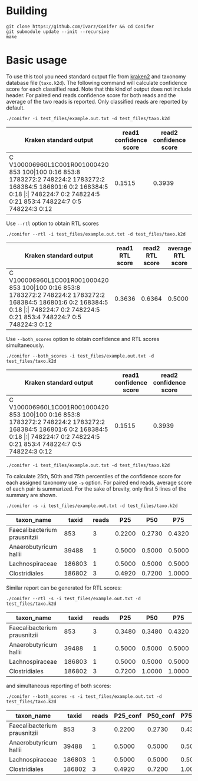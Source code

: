 # Building
```
git clone https://github.com/Ivarz/Conifer && cd Conifer
git submodule update --init --recursive
make
```


# Basic usage
To use this tool you need standard output file from [kraken2](https://github.com/DerrickWood/kraken2) and taxonomy database file (`taxo.k2d`).
The following command will calculate confidence score for each classified read. Note that this kind of output does not include header. For paired end reads confidence score for both reads and the average of the two reads is reported. Only classified reads are reported by default.

```
./conifer -i test_files/example.out.txt -d test_files/taxo.k2d
```

|Kraken standard output| read1 confidence score| read2 confidence score| average confidence score|
|---|---|---|---|
|C V100006960L1C001R001000420 853 100\|100 0:16 853:8 1783272:2 748224:2 1783272:2 168384:5 186801:6 0:2 168384:5 0:18 \|:\| 748224:7 0:2 748224:5 0:21 853:4 748224:7 0:5 748224:3 0:12 |  0.1515 |  0.3939 | 0.2727 |

Use `--rtl` option to obtain RTL scores
```
./conifer --rtl -i test_files/example.out.txt -d test_files/taxo.k2d
```

|Kraken standard output |read1 RTL score| read2 RTL score| average RTL score|
|---|---|---|---|
|C V100006960L1C001R001000420 853 100\|100 0:16 853:8 1783272:2 748224:2 1783272:2 168384:5 186801:6 0:2 168384:5 0:18 \|:\| 748224:7 0:2 748224:5 0:21 853:4 748224:7 0:5 748224:3 0:12 | 0.3636 | 0.6364 | 0.5000

Use `--both_scores` option to obtain confidence and RTL scores simultaneously.
```
./conifer --both_scores -i test_files/example.out.txt -d test_files/taxo.k2d
```
|Kraken standard output| read1 confidence score| read2 confidence score| average confidence score|read1 RTL score| read2 RTL score| average RTL score|
|---|---|---|---|---|---|---|
C V100006960L1C001R001000420 853 100\|100 0:16 853:8 1783272:2 748224:2 1783272:2 168384:5 186801:6 0:2 168384:5 0:18 \|:\| 748224:7 0:2 748224:5 0:21 853:4 748224:7 0:5 748224:3 0:12 |  0.1515 |  0.3939 | 0.2727 | 0.3636 | 0.6364 | 0.5000


```
./conifer -i test_files/example.out.txt -d test_files/taxo.k2d
```

To calculate 25th, 50th and 75th percentiles of the confidence score for each assigned taxonomy use `-s` option.
For paired end reads, average score of each pair is summarized.
For the sake of brevity, only first 5 lines of the summary are shown.

```
./conifer -s -i test_files/example.out.txt -d test_files/taxo.k2d
```
| taxon\_name | taxid | reads | P25 | P50 | P75 |
|---|---|---|---|---|---|
|Faecalibacterium prausnitzii  |  853  |  3  |   0.2200 |  0.2730 | 0.4320|
|Anaerobutyricum hallii | 39488 |  1 |      0.5000 | 0.5000 | 0.5000|
|Lachnospiraceae |186803 | 1 |      0.5000 | 0.5000 | 0.5000|
|Clostridiales |  186802 | 3 |      0.4920 | 0.7200 | 1.0000|

Similar report can be generated for RTL scores:
```
./conifer --rtl -s -i test_files/example.out.txt -d test_files/taxo.k2d
```
| taxon\_name | taxid | reads | P25 | P50 | P75 |
|---|---|---|---|---|---|
|Faecalibacterium prausnitzii  | 853  |  3  |    0.3480 |  0.3480 | 0.4320|
|Anaerobutyricum hallii | 39488 | 1   |   0.5000|  0.5000 | 0.5000|
|Lachnospiraceae | 186803 | 1   |   0.5000| 0.5000|  0.5000|
|Clostridiales   | 186802 | 3   |   0.7200| 1.0000|  1.0000|

and simultaneous reporting of both scores:
```
./conifer --both_scores -s -i test_files/example.out.txt -d test_files/taxo.k2d
```
|taxon\_name  |    taxid |  reads |  P25\_conf |       P50\_conf |       P75\_conf |       P25\_rtl| P50\_rtl| P75\_rtl|
|---|---|---|---|---|---|---|---|---|
|Faecalibacterium prausnitzii |    853   |   3  |      0.2200  | 0.2730  | 0.4320  | 0.3480  | 0.3480  | 0.4320 |
|Anaerobutyricum hallii  | 39488   | 1    |    0.5000  | 0.5000  | 0.5000  | 0.5000  | 0.5000  | 0.5000 |
|Lachnospiraceae  |186803  | 1    |    0.5000  | 0.5000  | 0.5000  | 0.5000  | 0.5000  | 0.5000 |
|Clostridiales   | 186802  | 3     |   0.4920  | 0.7200  | 1.0000  | 0.7200  | 1.0000  | 1.0000 |
